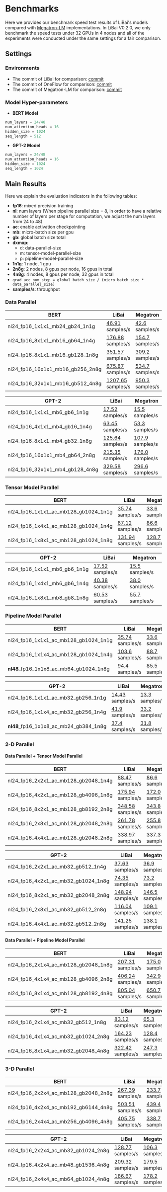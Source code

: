 # Benchmarks

Here we provides our benchmark speed test results of LiBai's models compared with [Megatron-LM](https://github.com/NVIDIA/Megatron-LM) implementations. In LiBai V0.2.0, we only benchmark the speed tests under 32 GPUs in 4 nodes and all of the experiments were conducted under the same settings for a fair comparison.

## Settings
### Environments

- The commit of LiBai for comparison: [commit](https://github.com/Oneflow-Inc/libai/commit/9fc504c457da4fd1e92d854c60b7271c89a55222)
- The commit of OneFlow for comparison: [commit](https://github.com/Oneflow-Inc/oneflow/commit/55b822e4d3c88757d11077d7546981309125c73f)
- The commit of Megatron-LM for comparison: [commit](https://github.com/NVIDIA/Megatron-LM/commit/e156d2fea7fc5c98e645f7742eb86b643956d840)

### Model Hyper-parameters
- **BERT Model**
```python
num_layers = 24/48
num_attention_heads = 16
hidden_size = 1024
seq_length = 512
```
- **GPT-2 Model**
```python
num_layers = 24/48
num_attention_heads = 16
hidden_size = 1024
seq_length = 1024
```


## Main Results
Here we explain the evaluation indicators in the following tables:
- **fp16**: mixed precision training
- **nl**: num layers (When pipeline parallel size = 8, in order to have a relative number of layers per stage for computation, we adjust the num layers from 24 to 48)
- **ac**: enable activation checkpointing
- **mb**: micro-batch size per gpu
- **gb**: global batch size total
- **dxmxp**:
  - d: data-parallel-size
  - m: tensor-model-parallel-size
  - p: pipeline-model-parallel-size
- **1n1g**: 1 node, 1 gpu
- **2n8g**: 2 nodes, 8 gpus per node, 16 gpus in total
- **4n8g**: 4 nodes, 8 gpus per node, 32 gpus in total
- `grad_acc_num_step = global_batch_size / (micro_batch_size * data_parallel_size)`
- **samples/s**: throughput


### Data Parallel

| BERT                             | LiBai                                                        | Megatron                                                     |
| -------------------------------- | ------------------------------------------------------------ | ------------------------------------------------------------ |
| nl24_fp16_1x1x1_mb24_gb24_1n1g   | [46.91](https://oneflow-test.oss-cn-beijing.aliyuncs.com/OneFlowAutoTest/huoshanyingqin/55b822e/1n1g/LibAI_bert_nl24_nah16_hs1024_FP16_acfalse_mp1_pp1_mb24_gb24_1n1g_20220705_071307389288504/output.log) samples/s | [42.6](https://oneflow-test.oss-cn-beijing.aliyuncs.com/OneFlowAutoTest/huoshanyingqin/baseline/megatron_base/1n1g/Megatron_bert_nl24_nah16_hs1024_FP16_acfalse_mp1_pp1_mb24_gb24_1n1g_20220615_130039677349789.log) samples/s |
| nl24_fp16_8x1x1_mb16_gb64_1n4g   | [176.88](https://oneflow-test.oss-cn-beijing.aliyuncs.com/OneFlowAutoTest/huoshanyingqin/55b822e_supple/1n4g/LibAI_bert_nl24_nah16_hs1024_FP16_acfalse_mp1_pp1_mb16_gb64_1n4g_20220706_103618805733678/output.log) samples/s | [154.7](https://oneflow-test.oss-cn-beijing.aliyuncs.com/OneFlowAutoTest/huoshanyingqin/baseline/megatron_base_supple/1n4g/Megatron_bert_nl24_nah16_hs1024_FP16_acfalse_mp1_pp1_mb16_gb64_1n4g_20220706_121753217673018.log) samples/s |
| nl24_fp16_8x1x1_mb16_gb128_1n8g  | [351.57](https://oneflow-test.oss-cn-beijing.aliyuncs.com/OneFlowAutoTest/huoshanyingqin/55b822e/1n8g/LibAI_bert_nl24_nah16_hs1024_FP16_acfalse_mp1_pp1_mb16_gb128_1n8g_20220705_101124804210475/output.log) samples/s | [309.2](https://oneflow-test.oss-cn-beijing.aliyuncs.com/OneFlowAutoTest/huoshanyingqin/baseline/megatron_base/1n8g/Megatron_bert_nl24_nah16_hs1024_FP16_acfalse_mp1_pp1_mb16_gb128_1n8g_20220705_140535074517604.log) samples/s |
| nl24_fp16_16x1x1_mb16_gb256_2n8g | [675.87](https://oneflow-test.oss-cn-beijing.aliyuncs.com/OneFlowAutoTest/huoshanyingqin/55b822e/2n8g/LibAI_bert_nl24_nah16_hs1024_FP16_acfalse_mp1_pp1_mb16_gb256_2n8g_20220705_172421459267607/output.log) samples/s | [534.7](https://oneflow-test.oss-cn-beijing.aliyuncs.com/OneFlowAutoTest/huoshanyingqin/baseline/megatron_base/2n8g/Megatron_bert_nl24_nah16_hs1024_FP16_acfalse_mp1_pp1_mb16_gb256_2n8g_20220705_193107517518321.log) samples/s |
| nl24_fp16_32x1x1_mb16_gb512_4n8g | [1207.65](https://oneflow-test.oss-cn-beijing.aliyuncs.com/OneFlowAutoTest/huoshanyingqin/55b822e_supple/4n8g/LibAI_bert_nl24_nah16_hs1024_FP16_acfalse_mp1_pp1_mb16_gb512_4n8g_20220706_100943865207187/output.log) samples/s | [950.3](https://oneflow-test.oss-cn-beijing.aliyuncs.com/OneFlowAutoTest/huoshanyingqin/baseline/megatron_base_supple/4n8g/Megatron_bert_nl24_nah16_hs1024_FP16_acfalse_mp1_pp1_mb16_gb512_4n8g_20220706_115955118787426.log) samples/s |

| GPT-2                           | LiBai                                                        | Megatron                                                     |
| ------------------------------- | ------------------------------------------------------------ | ------------------------------------------------------------ |
| nl24_fp16_1x1x1_mb6_gb6_1n1g    | [17.52](https://oneflow-test.oss-cn-beijing.aliyuncs.com/OneFlowAutoTest/huoshanyingqin/55b822e/1n1g/LibAI_gpt2_nl24_nah16_hs1024_FP16_acfalse_mp1_pp1_mb6_gb6_1n1g_20220705_071259765473007/output.log) samples/s | [15.5](https://oneflow-test.oss-cn-beijing.aliyuncs.com/OneFlowAutoTest/huoshanyingqin/baseline/megatron_base/1n1g/Megatron_gpt2_nl24_nah16_hs1024_FP16_acfalse_mp1_pp1_mb6_gb6_1n1g_20220615_075355864672227.log) samples/s |
| nl24_fp16_4x1x1_mb4_gb16_1n4g   | [63.45](https://oneflow-test.oss-cn-beijing.aliyuncs.com/OneFlowAutoTest/huoshanyingqin/55b822e_supple/1n4g/LibAI_gpt2_nl24_nah16_hs1024_FP16_acfalse_mp1_pp1_mb4_gb16_1n4g_20220706_121838771888563/output.log) samples/s | [53.3](https://oneflow-test.oss-cn-beijing.aliyuncs.com/OneFlowAutoTest/huoshanyingqin/baseline/megatron_base_supple/1n4g/Megatron_gpt2_nl24_nah16_hs1024_FP16_acfalse_mp1_pp1_mb4_gb16_1n4g_20220706_121755031184092.log) samples/s |
| nl24_fp16_8x1x1_mb4_gb32_1n8g   | [125.64](https://oneflow-test.oss-cn-beijing.aliyuncs.com/OneFlowAutoTest/huoshanyingqin/55b822e/1n8g/LibAI_gpt2_nl24_nah16_hs1024_FP16_acfalse_mp1_pp1_mb4_gb32_1n8g_20220705_091214203744961/output.log) samples/s | [107.9](https://oneflow-test.oss-cn-beijing.aliyuncs.com/OneFlowAutoTest/huoshanyingqin/baseline/megatron_base/1n8g/Megatron_gpt2_nl24_nah16_hs1024_FP16_acfalse_mp1_pp1_mb4_gb32_1n8g_20220705_162733227027517.log) samples/s |
| nl24_fp16_16x1x1_mb4_gb64_2n8g  | [215.35](https://oneflow-test.oss-cn-beijing.aliyuncs.com/OneFlowAutoTest/huoshanyingqin/55b822e/2n8g/LibAI_gpt2_nl24_nah16_hs1024_FP16_acfalse_mp1_pp1_mb4_gb64_2n8g_20220705_153427485380612/output.log) samples/s | [176.0](https://oneflow-test.oss-cn-beijing.aliyuncs.com/OneFlowAutoTest/huoshanyingqin/baseline/megatron_base/2n8g/Megatron_gpt2_nl24_nah16_hs1024_FP16_acfalse_mp1_pp1_mb4_gb64_2n8g_20220705_205510043191423.log) samples/s |
| nl24_fp16_32x1x1_mb4_gb128_4n8g | [329.58](https://oneflow-test.oss-cn-beijing.aliyuncs.com/OneFlowAutoTest/huoshanyingqin/55b822e_supple/4n8g/LibAI_gpt2_nl24_nah16_hs1024_FP16_acfalse_mp1_pp1_mb4_gb128_4n8g_20220706_140324618820537/output.log) samples/s | [296.6](https://oneflow-test.oss-cn-beijing.aliyuncs.com/OneFlowAutoTest/huoshanyingqin/baseline/megatron_base_supple/4n8g/Megatron_gpt2_nl24_nah16_hs1024_FP16_acfalse_mp1_pp1_mb4_gb128_4n8g_20220706_123437709246728.log) samples/s |

### Tensor Model Parallel 

| BERT                                 | LiBai                                                        | Megatron                                                     |
| ------------------------------------ | ------------------------------------------------------------ | ------------------------------------------------------------ |
| nl24_fp16_1x1x1_ac_mb128_gb1024_1n1g | [35.74](https://oneflow-test.oss-cn-beijing.aliyuncs.com/OneFlowAutoTest/huoshanyingqin/55b822e/1n1g/LibAI_bert_nl24_nah16_hs1024_FP16_actrue_mp1_pp1_mb128_gb1024_1n1g_20220705_071531848751549/output.log) samples/s | [33.6](https://oneflow-test.oss-cn-beijing.aliyuncs.com/OneFlowAutoTest/huoshanyingqin/baseline/megatron_base/1n1g/Megatron_bert_nl24_nah16_hs1024_FP16_actrue_mp1_pp1_mb128_gb1024_1n1g_20220615_131647218393872.log) samples/s |
| nl24_fp16_1x4x1_ac_mb128_gb1024_1n4g | [87.12](https://oneflow-test.oss-cn-beijing.aliyuncs.com/OneFlowAutoTest/huoshanyingqin/55b822e/1n4g/LibAI_bert_nl24_nah16_hs1024_FP16_actrue_mp4_pp1_mb128_gb1024_1n4g_20220705_091639328686421/output.log) samples/s | [86.6](https://oneflow-test.oss-cn-beijing.aliyuncs.com/OneFlowAutoTest/huoshanyingqin/baseline/megatron_base/1n4g/Megatron_bert_nl24_nah16_hs1024_FP16_actrue_mp4_pp1_mb128_gb1024_1n4g_20220705_122604083123137.log) samples/s |
| nl24_fp16_1x8x1_ac_mb128_gb1024_1n8g | [131.94](https://oneflow-test.oss-cn-beijing.aliyuncs.com/OneFlowAutoTest/huoshanyingqin/55b822e/1n8g/LibAI_bert_nl24_nah16_hs1024_FP16_actrue_mp8_pp1_mb128_gb1024_1n8g_20220705_071502819874891/output.log) samples/s | [128.7](https://oneflow-test.oss-cn-beijing.aliyuncs.com/OneFlowAutoTest/huoshanyingqin/baseline/megatron_base/1n8g/Megatron_bert_nl24_nah16_hs1024_FP16_actrue_mp8_pp1_mb128_gb1024_1n8g_20220705_113839195864897.log) samples/s |

| GPT-2                        | LiBai                                                        | Megatron                                                     |
| ---------------------------- | ------------------------------------------------------------ | ------------------------------------------------------------ |
| nl24_fp16_1x1x1_mb6_gb6_1n1g | [17.52](https://oneflow-test.oss-cn-beijing.aliyuncs.com/OneFlowAutoTest/huoshanyingqin/55b822e/1n1g/LibAI_gpt2_nl24_nah16_hs1024_FP16_acfalse_mp1_pp1_mb6_gb6_1n1g_20220705_071259765473007/output.log) samples/s | [15.5](https://oneflow-test.oss-cn-beijing.aliyuncs.com/OneFlowAutoTest/huoshanyingqin/baseline/megatron_base/1n1g/Megatron_gpt2_nl24_nah16_hs1024_FP16_acfalse_mp1_pp1_mb6_gb6_1n1g_20220615_075355864672227.log) samples/s |
| nl24_fp16_1x4x1_mb6_gb6_1n4g | [40.38](https://oneflow-test.oss-cn-beijing.aliyuncs.com/OneFlowAutoTest/huoshanyingqin/55b822e/1n4g/LibAI_gpt2_nl24_nah16_hs1024_FP16_acfalse_mp4_pp1_mb6_gb6_1n4g_20220705_083540814077836/output.log) samples/s | [38.0](https://oneflow-test.oss-cn-beijing.aliyuncs.com/OneFlowAutoTest/huoshanyingqin/baseline/megatron_base/1n4g/Megatron_gpt2_nl24_nah16_hs1024_FP16_acfalse_mp4_pp1_mb6_gb6_1n4g_20220705_161200662119880.log) samples/s |
| nl24_fp16_1x8x1_mb8_gb8_1n8g | [60.53](https://oneflow-test.oss-cn-beijing.aliyuncs.com/OneFlowAutoTest/huoshanyingqin/55b822e/1n8g/LibAI_gpt2_nl24_nah16_hs1024_FP16_acfalse_mp8_pp1_mb8_gb8_1n8g_20220705_071300514010057/output.log) samples/s | [55.7](https://oneflow-test.oss-cn-beijing.aliyuncs.com/OneFlowAutoTest/huoshanyingqin/baseline/megatron_base/1n8g/Megatron_gpt2_nl24_nah16_hs1024_FP16_acfalse_mp8_pp1_mb8_gb8_1n8g_20220705_145234374022700.log) samples/s |

### Pipeline Model Parallel

| BERT                                    | LiBai                                                        | Megatron                                                     |
| --------------------------------------- | ------------------------------------------------------------ | ------------------------------------------------------------ |
| nl24_fp16_1x1x1_ac_mb128_gb1024_1n1g    | [35.74](https://oneflow-test.oss-cn-beijing.aliyuncs.com/OneFlowAutoTest/huoshanyingqin/55b822e/1n1g/LibAI_bert_nl24_nah16_hs1024_FP16_actrue_mp1_pp1_mb128_gb1024_1n1g_20220705_071531848751549/output.log) samples/s | [33.6](https://oneflow-test.oss-cn-beijing.aliyuncs.com/OneFlowAutoTest/huoshanyingqin/baseline/megatron_base/1n1g/Megatron_bert_nl24_nah16_hs1024_FP16_actrue_mp1_pp1_mb128_gb1024_1n1g_20220615_131647218393872.log) samples/s |
| nl24_fp16_1x1x4_ac_mb128_gb1024_1n4g    | [103.6](https://oneflow-test.oss-cn-beijing.aliyuncs.com/OneFlowAutoTest/huoshanyingqin/55b822e/1n4g/LibAI_bert_nl24_nah16_hs1024_FP16_actrue_mp1_pp4_mb128_gb1024_1n4g_20220705_110658353978881/output.log) samples/s | [88.7](https://oneflow-test.oss-cn-beijing.aliyuncs.com/OneFlowAutoTest/huoshanyingqin/baseline/megatron_base/1n4g/Megatron_bert_nl24_nah16_hs1024_FP16_actrue_mp1_pp4_mb128_gb1024_1n4g_20220615_163155223131475.log) samples/s |
| **nl48**_fp16_1x1x8_ac_mb64_gb1024_1n8g | [94.4](https://oneflow-test.oss-cn-beijing.aliyuncs.com/OneFlowAutoTest/huoshanyingqin/55b822e/1n8g/LibAI_bert_nl48_nah16_hs1024_FP16_actrue_mp1_pp8_mb64_gb1024_1n8g_20220705_074452866672066/output.log) samples/s | [85.5](https://oneflow-test.oss-cn-beijing.aliyuncs.com/OneFlowAutoTest/huoshanyingqin/baseline/megatron_base/1n8g/Megatron_bert_nl48_nah16_hs1024_FP16_actrue_mp1_pp8_mb64_gb1024_1n8g_20220705_120956967492395.log) samples/s |

| GPT-2                                  | LiBai                                                        | Megatron                                                     |
| -------------------------------------- | ------------------------------------------------------------ | ------------------------------------------------------------ |
| nl24_fp16_1x1x1_ac_mb32_gb256_1n1g     | [14.43](https://oneflow-test.oss-cn-beijing.aliyuncs.com/OneFlowAutoTest/huoshanyingqin/55b822e/1n1g/LibAI_gpt2_nl24_nah16_hs1024_FP16_actrue_mp1_pp1_mb32_gb256_1n1g_20220705_071446147204953/output.log) samples/s | [13.3](https://oneflow-test.oss-cn-beijing.aliyuncs.com/OneFlowAutoTest/huoshanyingqin/baseline/megatron_base/1n1g/Megatron_gpt2_nl24_nah16_hs1024_FP16_actrue_mp1_pp1_mb32_gb256_1n1g_20220705_145945599193771.log) samples/ |
| nl24_fp16_1x1x4_ac_mb32_gb256_1n4g     | [41.9](https://oneflow-test.oss-cn-beijing.aliyuncs.com/OneFlowAutoTest/huoshanyingqin/55b822e/1n4g/LibAI_gpt2_nl24_nah16_hs1024_FP16_actrue_mp1_pp4_mb32_gb256_1n4g_20220705_090306115011489/output.log) samples/s | [33.2](https://oneflow-test.oss-cn-beijing.aliyuncs.com/OneFlowAutoTest/huoshanyingqin/baseline/megatron_base/1n4g/Megatron_gpt2_nl24_nah16_hs1024_FP16_actrue_mp1_pp4_mb32_gb256_1n4g_20220615_111701194391665.log) samples/s |
| **nl48**_fp16_1x1x8_ac_mb24_gb384_1n8g | [37.4](https://oneflow-test.oss-cn-beijing.aliyuncs.com/OneFlowAutoTest/huoshanyingqin/55b822e/1n8g/LibAI_gpt2_nl48_nah16_hs1024_FP16_actrue_mp1_pp8_mb24_gb384_1n8g_20220705_075906245664894/output.log) samples/s | [31.8](https://oneflow-test.oss-cn-beijing.aliyuncs.com/OneFlowAutoTest/huoshanyingqin/baseline/megatron_base/1n8g/Megatron_gpt2_nl48_nah16_hs1024_FP16_actrue_mp1_pp8_mb24_gb384_1n8g_20220705_154144783493377.log) samples/s |

### 2-D Parallel

#### Data Parallel + Tensor Model Parallel

| BERT                                 | LiBai                                                        | Megatron                                                     |
| ------------------------------------ | ------------------------------------------------------------ | ------------------------------------------------------------ |
| nl24_fp16_2x2x1_ac_mb128_gb2048_1n4g | [88.47](https://oneflow-test.oss-cn-beijing.aliyuncs.com/OneFlowAutoTest/huoshanyingqin/55b822e/1n4g/LibAI_bert_nl24_nah16_hs1024_FP16_actrue_mp2_pp1_mb128_gb2048_1n4g_20220705_140640645048573/output.log) samples/s | [86.6](https://oneflow-test.oss-cn-beijing.aliyuncs.com/OneFlowAutoTest/huoshanyingqin/baseline/megatron_base/1n4g/Megatron_bert_nl24_nah16_hs1024_FP16_actrue_mp2_pp1_mb128_gb2048_1n4g_20220615_171428527286012.log) samples/s |
| nl24_fp16_4x2x1_ac_mb128_gb4096_1n8g | [175.94](https://oneflow-test.oss-cn-beijing.aliyuncs.com/OneFlowAutoTest/huoshanyingqin/55b822e/1n8g/LibAI_bert_nl24_nah16_hs1024_FP16_actrue_mp2_pp1_mb128_gb4096_1n8g_20220705_121419365203845/output.log) samples/s | [172.0](https://oneflow-test.oss-cn-beijing.aliyuncs.com/OneFlowAutoTest/huoshanyingqin/baseline/megatron_base/1n8g/Megatron_bert_nl24_nah16_hs1024_FP16_actrue_mp2_pp1_mb128_gb4096_1n8g_20220615_162613310187064.log) samples/s |
| nl24_fp16_8x2x1_ac_mb128_gb8192_2n8g | [348.58](https://oneflow-test.oss-cn-beijing.aliyuncs.com/OneFlowAutoTest/huoshanyingqin/55b822e/2n8g/LibAI_bert_nl24_nah16_hs1024_FP16_actrue_mp2_pp1_mb128_gb8192_2n8g_20220705_191030011908901/output.log) samples/s | [343.8](https://oneflow-test.oss-cn-beijing.aliyuncs.com/OneFlowAutoTest/huoshanyingqin/baseline/megatron_base/2n8g/Megatron_bert_nl24_nah16_hs1024_FP16_actrue_mp2_pp1_mb128_gb8192_2n8g_20220615_092121490236726.log) samples/s |
| nl24_fp16_2x8x1_ac_mb128_gb2048_2n8g | [261.78](https://oneflow-test.oss-cn-beijing.aliyuncs.com/OneFlowAutoTest/huoshanyingqin/55b822e/2n8g/LibAI_bert_nl24_nah16_hs1024_FP16_actrue_mp8_pp1_mb128_gb2048_2n8g_20220705_204305155951783/output.log) samples/s | [255.8](https://oneflow-test.oss-cn-beijing.aliyuncs.com/OneFlowAutoTest/huoshanyingqin/baseline/megatron_base/2n8g/Megatron_bert_nl24_nah16_hs1024_FP16_actrue_mp8_pp1_mb128_gb2048_2n8g_20220615_104722377958514.log) samples/s |
| nl24_fp16_4x4x1_ac_mb128_gb2048_2n8g | [338.97](https://oneflow-test.oss-cn-beijing.aliyuncs.com/OneFlowAutoTest/huoshanyingqin/55b822e/2n8g/LibAI_bert_nl24_nah16_hs1024_FP16_actrue_mp4_pp1_mb128_gb2048_2n8g_20220705_184204966857940/output.log) samples/s | [337.3](https://oneflow-test.oss-cn-beijing.aliyuncs.com/OneFlowAutoTest/huoshanyingqin/baseline/megatron_base/2n8g/Megatron_bert_nl24_nah16_hs1024_FP16_actrue_mp4_pp1_mb128_gb2048_2n8g_20220705_203137819762324.log) samples/s |

| GPT-2                               | LiBai                                                        | Megatron                                                     |
| ----------------------------------- | ------------------------------------------------------------ | ------------------------------------------------------------ |
| nl24_fp16_2x2x1_ac_mb32_gb512_1n4g  | [37.63](https://oneflow-test.oss-cn-beijing.aliyuncs.com/OneFlowAutoTest/huoshanyingqin/55b822e/1n4g/LibAI_gpt2_nl24_nah16_hs1024_FP16_actrue_mp2_pp1_mb32_gb512_1n4g_20220705_102345166928423/output.log) samples/s | [36.9](https://oneflow-test.oss-cn-beijing.aliyuncs.com/OneFlowAutoTest/huoshanyingqin/baseline/megatron_base/1n4g/Megatron_gpt2_nl24_nah16_hs1024_FP16_actrue_mp2_pp1_mb32_gb512_1n4g_20220615_114458702264816.log) samples/s |
| nl24_fp16_4x2x1_ac_mb32_gb1024_1n8g | [74.35](https://oneflow-test.oss-cn-beijing.aliyuncs.com/OneFlowAutoTest/huoshanyingqin/55b822e/1n8g/LibAI_gpt2_nl24_nah16_hs1024_FP16_actrue_mp2_pp1_mb32_gb1024_1n8g_20220705_103654387121991/output.log) samples/s | [73.2](https://oneflow-test.oss-cn-beijing.aliyuncs.com/OneFlowAutoTest/huoshanyingqin/baseline/megatron_base/1n8g/Megatron_gpt2_nl24_nah16_hs1024_FP16_actrue_mp2_pp1_mb32_gb1024_1n8g_20220615_102825468361561.log) samples/s |
| nl24_fp16_8x2x1_ac_mb32_gb2048_2n8g | [148.94](https://oneflow-test.oss-cn-beijing.aliyuncs.com/OneFlowAutoTest/huoshanyingqin/55b822e/2n8g/LibAI_gpt2_nl24_nah16_hs1024_FP16_actrue_mp2_pp1_mb32_gb2048_2n8g_20220705_163225947465351/output.log) samples/s | [146.5](https://oneflow-test.oss-cn-beijing.aliyuncs.com/OneFlowAutoTest/huoshanyingqin/baseline/megatron_base/2n8g/Megatron_gpt2_nl24_nah16_hs1024_FP16_actrue_mp2_pp1_mb32_gb2048_2n8g_20220615_075410947484330.log) samples/s |
| nl24_fp16_2x8x1_ac_mb32_gb512_2n8g  | [116.04](https://oneflow-test.oss-cn-beijing.aliyuncs.com/OneFlowAutoTest/huoshanyingqin/55b822e/2n8g/LibAI_gpt2_nl24_nah16_hs1024_FP16_actrue_mp8_pp1_mb32_gb512_2n8g_20220705_174941061081146/output.log) samples/s | [109.1](https://oneflow-test.oss-cn-beijing.aliyuncs.com/OneFlowAutoTest/huoshanyingqin/baseline/megatron_base/2n8g/Megatron_gpt2_nl24_nah16_hs1024_FP16_actrue_mp8_pp1_mb32_gb512_2n8g_20220616_090223352685185.log) samples/s |
| nl24_fp16_4x4x1_ac_mb32_gb512_2n8g  | [141.25](https://oneflow-test.oss-cn-beijing.aliyuncs.com/OneFlowAutoTest/huoshanyingqin/55b822e/2n8g/LibAI_gpt2_nl24_nah16_hs1024_FP16_actrue_mp4_pp1_mb32_gb512_2n8g_20220705_161315502270392/output.log) samples/s | [138.1](https://oneflow-test.oss-cn-beijing.aliyuncs.com/OneFlowAutoTest/huoshanyingqin/baseline/megatron_base/2n8g/Megatron_gpt2_nl24_nah16_hs1024_FP16_actrue_mp4_pp1_mb32_gb512_2n8g_20220615_084455786824917.log) samples/s |

#### Data Parallel + Pipeline Model Parallel

| BERT                                 | LiBai                                                        | Megatron                                                     |
| ------------------------------------ | ------------------------------------------------------------ | ------------------------------------------------------------ |
| nl24_fp16_2x1x4_ac_mb128_gb2048_1n8g | [207.31](https://oneflow-test.oss-cn-beijing.aliyuncs.com/OneFlowAutoTest/huoshanyingqin/55b822e/1n8g/LibAI_bert_nl24_nah16_hs1024_FP16_actrue_mp1_pp4_mb128_gb2048_1n8g_20220705_135654422062875/output.log) samples/s | [175.0](https://oneflow-test.oss-cn-beijing.aliyuncs.com/OneFlowAutoTest/huoshanyingqin/baseline/megatron_base/1n8g/Megatron_bert_nl24_nah16_hs1024_FP16_actrue_mp1_pp4_mb128_gb2048_1n8g_20220705_140726038527715.log) samples/s |
| nl24_fp16_4x1x4_ac_mb128_gb4096_2n8g | [406.24](https://oneflow-test.oss-cn-beijing.aliyuncs.com/OneFlowAutoTest/huoshanyingqin/55b822e/2n8g/LibAI_bert_nl24_nah16_hs1024_FP16_actrue_mp1_pp4_mb128_gb4096_2n8g_20220705_211808588422098/output.log) samples/s | [342.9](https://oneflow-test.oss-cn-beijing.aliyuncs.com/OneFlowAutoTest/huoshanyingqin/baseline/megatron_base/2n8g/Megatron_bert_nl24_nah16_hs1024_FP16_actrue_mp1_pp4_mb128_gb4096_2n8g_20220615_121601428159750.log) samples/s |
| nl24_fp16_8x1x4_ac_mb128_gb8192_4n8g | [805.04](https://oneflow-test.oss-cn-beijing.aliyuncs.com/OneFlowAutoTest/huoshanyingqin/55b822e_supple/4n8g/LibAI_bert_nl24_nah16_hs1024_FP16_actrue_mp1_pp4_mb128_gb8192_4n8g_20220706_124739788495384/output.log) samples/s | [650.7](https://oneflow-test.oss-cn-beijing.aliyuncs.com/OneFlowAutoTest/huoshanyingqin/baseline/megatron_base_supple/4n8g/Megatron_bert_nl24_nah16_hs1024_FP16_actrue_mp1_pp4_mb128_gb8192_4n8g_20220706_152441274628712.log) samples/s |

| GPT-2                               | LiBai                                                        | Megatron                                                     |
| ----------------------------------- | ------------------------------------------------------------ | ------------------------------------------------------------ |
| nl24_fp16_2x1x4_ac_mb32_gb512_1n8g  | [83.12](https://oneflow-test.oss-cn-beijing.aliyuncs.com/OneFlowAutoTest/huoshanyingqin/55b822e/1n8g/LibAI_gpt2_nl24_nah16_hs1024_FP16_actrue_mp1_pp4_mb32_gb512_1n8g_20220705_120100257233978/output.log) samples/s | [65.3](https://oneflow-test.oss-cn-beijing.aliyuncs.com/OneFlowAutoTest/huoshanyingqin/baseline/megatron_base/1n8g/Megatron_gpt2_nl24_nah16_hs1024_FP16_actrue_mp1_pp4_mb32_gb512_1n8g_20220705_162859180952832.log) samples/s |
| nl24_fp16_4x1x4_ac_mb32_gb1024_2n8g | [164.23](https://oneflow-test.oss-cn-beijing.aliyuncs.com/OneFlowAutoTest/huoshanyingqin/55b822e/2n8g/LibAI_gpt2_nl24_nah16_hs1024_FP16_actrue_mp1_pp4_mb32_gb1024_2n8g_20220705_181145725094854/output.log) samples/s | [128.4](https://oneflow-test.oss-cn-beijing.aliyuncs.com/OneFlowAutoTest/huoshanyingqin/baseline/megatron_base/2n8g/Megatron_gpt2_nl24_nah16_hs1024_FP16_actrue_mp1_pp4_mb32_gb1024_2n8g_20220615_130009719082439.log) samples/s |
| nl24_fp16_8x1x4_ac_mb32_gb2048_4n8g | [322.42](https://oneflow-test.oss-cn-beijing.aliyuncs.com/OneFlowAutoTest/huoshanyingqin/55b822e_supple/4n8g/LibAI_gpt2_nl24_nah16_hs1024_FP16_actrue_mp1_pp4_mb32_gb2048_4n8g_20220706_145622217184041/output.log) samples/s | [247.3](https://oneflow-test.oss-cn-beijing.aliyuncs.com/OneFlowAutoTest/huoshanyingqin/baseline/megatron_base_supple/4n8g/Megatron_gpt2_nl24_nah16_hs1024_FP16_actrue_mp1_pp4_mb32_gb2048_4n8g_20220706_142353564914037.log) samples/s |

### 3-D Parallel

| BERT                                 | LiBai                                                        | Megatron                                                     |
| ------------------------------------ | ------------------------------------------------------------ | ------------------------------------------------------------ |
| nl24_fp16_2x2x4_ac_mb128_gb2048_2n8g | [267.39](https://oneflow-test.oss-cn-beijing.aliyuncs.com/OneFlowAutoTest/huoshanyingqin/55b822e/2n8g/LibAI_bert_nl24_nah16_hs1024_FP16_actrue_mp2_pp4_mb128_gb2048_2n8g_20220705_223156628574994/output.log) samples/s | [233.7](https://oneflow-test.oss-cn-beijing.aliyuncs.com/OneFlowAutoTest/huoshanyingqin/baseline/megatron_base/2n8g/Megatron_bert_nl24_nah16_hs1024_FP16_actrue_mp2_pp4_mb128_gb2048_2n8g_20220616_091946235804420.log) samples/s |
| nl24_fp16_4x2x4_ac_mb192_gb6144_4n8g | [503.51](https://oneflow-test.oss-cn-beijing.aliyuncs.com/OneFlowAutoTest/huoshanyingqin/55b822e/4n8g/LibAI_bert_nl24_nah16_hs1024_FP16_actrue_mp2_pp4_mb192_gb6144_4n8g_20220705_050226500268757/output.log) samples/s | [439.4](https://oneflow-test.oss-cn-beijing.aliyuncs.com/OneFlowAutoTest/huoshanyingqin/baseline/megatron_base/4n8g/Megatron_bert_nl24_nah16_hs1024_FP16_actrue_mp2_pp4_mb192_gb6144_4n8g_20220706_000244759822631.log) samples/s |
| nl24_fp16_2x4x4_ac_mb256_gb4096_4n8g | [405.75](https://oneflow-test.oss-cn-beijing.aliyuncs.com/OneFlowAutoTest/huoshanyingqin/55b822e/4n8g/LibAI_bert_nl24_nah16_hs1024_FP16_actrue_mp4_pp4_mb256_gb4096_4n8g_20220705_062431065749653/output.log) samples/s | [338.7](https://oneflow-test.oss-cn-beijing.aliyuncs.com/OneFlowAutoTest/huoshanyingqin/baseline/megatron_base/4n8g/Megatron_bert_nl24_nah16_hs1024_FP16_actrue_mp4_pp4_mb256_gb4096_4n8g_20220616_023203818494929.log) samples/s |

| GPT-2                               | LiBai                                                        | Megatron                                                     |
| ----------------------------------- | ------------------------------------------------------------ | ------------------------------------------------------------ |
| nl24_fp16_2x2x4_ac_mb32_gb1024_2n8g | [128.77](https://oneflow-test.oss-cn-beijing.aliyuncs.com/OneFlowAutoTest/huoshanyingqin/55b822e/2n8g/LibAI_gpt2_nl24_nah16_hs1024_FP16_actrue_mp2_pp4_mb32_gb1024_2n8g_20220705_185756187637203/output.log) samples/s | [106.3](https://oneflow-test.oss-cn-beijing.aliyuncs.com/OneFlowAutoTest/huoshanyingqin/baseline/megatron_base/2n8g/Megatron_gpt2_nl24_nah16_hs1024_FP16_actrue_mp2_pp4_mb32_gb1024_2n8g_20220705_213345094190188.log) samples/s |
| nl24_fp16_4x2x4_ac_mb48_gb1536_4n8g | [209.32](https://oneflow-test.oss-cn-beijing.aliyuncs.com/OneFlowAutoTest/huoshanyingqin/55b822e/4n8g/LibAI_gpt2_nl24_nah16_hs1024_FP16_actrue_mp2_pp4_mb48_gb1536_4n8g_20220705_035358751889185/output.log) samples/s | [179.5](https://oneflow-test.oss-cn-beijing.aliyuncs.com/OneFlowAutoTest/huoshanyingqin/baseline/megatron_base/4n8g/Megatron_gpt2_nl24_nah16_hs1024_FP16_actrue_mp2_pp4_mb48_gb1536_4n8g_20220706_005719759064651.log) samples/s |
| nl24_fp16_2x4x4_ac_mb64_gb1024_4n8g | [186.67](https://oneflow-test.oss-cn-beijing.aliyuncs.com/OneFlowAutoTest/huoshanyingqin/55b822e/4n8g/LibAI_gpt2_nl24_nah16_hs1024_FP16_actrue_mp4_pp4_mb64_gb1024_4n8g_20220705_043108406236792/output.log) samples/s | [178.2](https://oneflow-test.oss-cn-beijing.aliyuncs.com/OneFlowAutoTest/huoshanyingqin/baseline/megatron_base/4n8g/Megatron_gpt2_nl24_nah16_hs1024_FP16_actrue_mp4_pp4_mb64_gb1024_4n8g_20220616_012941284271973.log) samples/s |